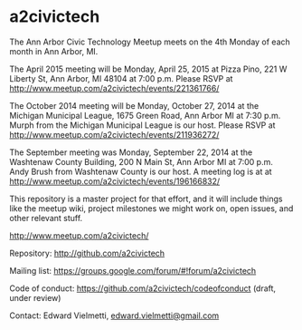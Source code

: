 a2civictech
===========

The Ann Arbor Civic Technology Meetup meets on the 4th Monday of each month in Ann Arbor, MI.

The April 2015 meeting will be Monday, April 25, 2015 at Pizza Pino, 221 W Liberty St, Ann Arbor, MI 48104 at 7:00 p.m.
Please RSVP at http://www.meetup.com/a2civictech/events/221361766/

The October 2014 meeting will be Monday, October 27, 2014 at the Michigan Municipal League, 1675 Green Road, Ann Arbor MI at 7:30 p.m.
Murph from the Michigan Municipal League is our host.
Please RSVP at http://www.meetup.com/a2civictech/events/211936272/

The September meeting was Monday, September 22, 2014 at the Washtenaw County Building, 200 N Main St, Ann Arbor MI at 7:00 p.m.
Andy Brush from Washtenaw County is our host.
A meeting log is at at http://www.meetup.com/a2civictech/events/196166832/

This repository is a master project for that effort, and it will include things like the meetup wiki, project milestones we might work on, open issues, and other relevant stuff.

http://www.meetup.com/a2civictech/

Repository: http://github.com/a2civictech

Mailing list: https://groups.google.com/forum/#!forum/a2civictech

Code of conduct: https://github.com/a2civictech/codeofconduct (draft, under review)

Contact: Edward Vielmetti, edward.vielmetti@gmail.com
